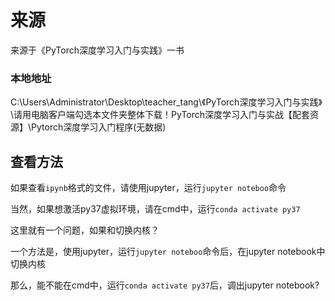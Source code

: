 # 来源
来源于《PyTorch深度学习入门与实践》一书

### 本地地址
C:\Users\Administrator\Desktop\teacher_tang\《PyTorch深度学习入门与实践》\请用电脑客户端勾选本文件夹整体下载！PyTorch深度学习入门与实战【配套资源】\Pytorch深度学习入门程序(无数据)

## 查看方法

如果查看`ipynb`格式的文件，请使用jupyter，运行`jupyter noteboo`命令

当然，如果想激活py37虚拟环境，请在cmd中，运行`conda activate py37`

这里就有一个问题，如果和切换内核？

一个方法是，使用jupyter，运行`jupyter noteboo`命令后，在jupyter notebook中切换内核

那么，能不能在cmd中，运行`conda activate py37`后，调出jupyter notebook?
